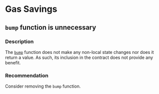 # Gas Savings

## `bump` function is unnecessary

### Description

The [`bump`](https://github.com/code-423n4/2023-04-rubicon/blob/511636d889742296a54392875a35e4c0c4727bb7/contracts/RubiconMarket.sol#L297) function does not make any non-local state changes nor does it return a value. As such, its inclusion in the contract does not provide any benefit.

### Recommendation

Consider removing the `bump` function.